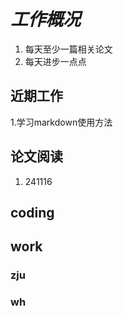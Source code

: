 # ***工作概况***
1. 每天至少一篇相关论文
2. 每天进步一点点 

## 近期工作
1.学习markdown使用方法

## 论文阅读
1. 241116 


## coding



## work

### zju


### wh








